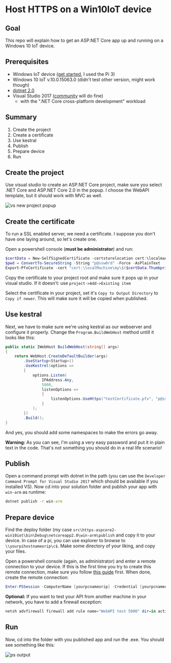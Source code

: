 # Host HTTPS on a Win10IoT device

## Goal
This repo will explain how to get an ASP.NET Core app up and running on a Windows 10 IoT device.

## Prerequisites
 - Windows IoT device ([get started](https://developer.microsoft.com/en-us/windows/iot/getstarted), I used the Pi 3)
 - Windows 10 IoT v.10.0.15063.0 (didn't test other version, might work though)
 - [dotnet 2.0](https://www.microsoft.com/net/download/core#/sdk)
 - Visual Studio 2017 ([community](https://www.visualstudio.com/thank-you-downloading-visual-studio/?sku=Community&rel=15) will do fine)
   - with the ".NET Core cross-platform development" workload

## Summary
1. Create the project
2. Create a certificate
3. Use kestral
4. Publish
5. Prepare device
6. Run


## Create the project
Use visual studio to create an ASP.NET Core project, make sure you select .NET Core and ASP.NET Core 2.0 in the popup. I choose the WebAPI template, but it should work with MVC as well.

![vs new project popup](https://github.com/tomkuijsten/https-aspcore2-win10IoT/raw/master/docs/img/vs-newAspNetProject-popup.PNG)

## Create the certificate
To run a SSL enabled server, we need a certificate. I suppose you don't have one laying around, so let's create one.

Open a powershell console (**must be administrator**) and run:

```ps1
$certData = New-SelfSignedCertificate -certstorelocation cert:\localmachine\my -dnsname localhost
$pwd = ConvertTo-SecureString -String "p@ssw0rd" -Force -AsPlainText
Export-PfxCertificate -cert "cert:\localMachine\my\$($certData.Thumbprint)" -FilePath c:\temp\testCertificate.pfx -Password $pwd
```
Copy the certificate to your project root and make sure it pops up in your visual studio. If it doesn't:
use `project->Add->Existing item`

Select the certificate in your project, set it's `Copy to Output Directory` to `Copy if newer`. This will make sure it will be copied when published.

## Use kestral
Next, we have to make sure we're using kestral as our webserver and configure it properly. Change the `Program.BuildWebHost` method untill it looks like this:

```cs
public static IWebHost BuildWebHost(string[] args)
{
    return WebHost.CreateDefaultBuilder(args)
        .UseStartup<Startup>()
        .UseKestrel(options =>
        {
            options.Listen(
                IPAddress.Any,
                5000,
                listenOptions =>
                {
                    listenOptions.UseHttps("testCertificate.pfx", "p@ssw0rd");
                }
            );
        })
        .Build();
}
```

And yes, you should add some namespaces to make the errors go away.

**Warning:** As you can see, I'm using a very easy password and put it in plain text in the code. That's not something you should do in a real life scenario!

## Publish
Open a command prompt with dotnet in the path (you can use the `Developer Command Prompt for Visual Studio 2017` which should be available if you installed VS). Now cd into your solution folder and publish your app with `win-arm` as runtime:

```cmd
dotnet publish -r win-arm
```

## Prepare device

Find the deploy folder (my case `src\https-aspcore2-win10iot\bin\Debug\netcoreapp2.0\win-arm\publish` and copy it to your device. In case of a pi, you can use explorer to browse to `\\yourpihostnameorip\c$`. Make some directory of your liking, and copy your files.

Open a powershell console (again, as administrator) and enter a remote connection to your device. If this is the first time you try to create this remote connection, make sure you follow [this guide](https://docs.microsoft.com/en-us/windows/iot-core/connect-your-device/powershell) first. When done, create the remote connection:

```ps1
Enter-PSSession -ComputerName [yourpcnameorip] -Credential [yourpcnameorip]\Administrator
```

**Optional:** If you want to test your API from another machine in your network, you have to add a firewall exception:

```ps1
netsh advfirewall firewall add rule name="WebAPI test 5000" dir=in action=allow protocol=TCP localport=5000
```

## Run

Now, cd into the folder with you published app and run the .exe. You should see something like this:

![ps output](https://github.com/tomkuijsten/https-aspcore2-win10IoT/raw/master/docs/img/ps-start-webapi.PNG)

